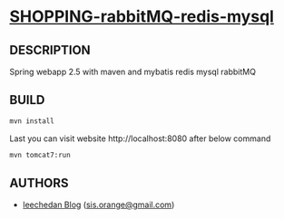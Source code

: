[SHOPPING-rabbitMQ-redis-mysql](https://github.com/leechedan/shopping-rabbitMQ-redis-mysql)
====

## DESCRIPTION
Spring webapp 2.5 with maven and mybatis redis mysql rabbitMQ
## BUILD
```bash
mvn install
```
Last you can visit website http://localhost:8080 after below command
```bash
mvn tomcat7:run
```
## AUTHORS

* [leechedan Blog]( http://sisi-orange-gmail-com.iteye.com) (sis.orange@gmail.com)

